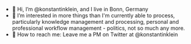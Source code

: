 - 👋 Hi, I’m @konstantinklein, and I live in Bonn, Germany
- 👀 I’m interested in more things than I'm currently able to process, particularly knowledge management and processing, personal and professional workflow management - politics, not so much any more.
- 🌱 How to reach me: Leave me a PM on Twitter at @konstantinklein

<!---
konstantinklein/konstantinklein is a ✨ special ✨ repository because its `README.md` (this file) appears on your GitHub profile.
You can click the Preview link to take a look at your changes.
--->
